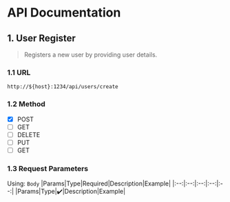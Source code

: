 # API Documentation

## 1. User Register
> Registers a new user by providing user details.

### 1.1 URL
`http://${host}:1234/api/users/create`

### 1.2 Method
- [x] POST
- [ ] GET
- [ ] DELETE
- [ ] PUT
- [ ] GET

### 1.3 Request Parameters
Using: `Body`
|Params|Type|Required|Description|Example|
|:--:|:--:|:--:|:--:|:--:|
|Params|Type|:heavy_check_mark:|Description|Example|
